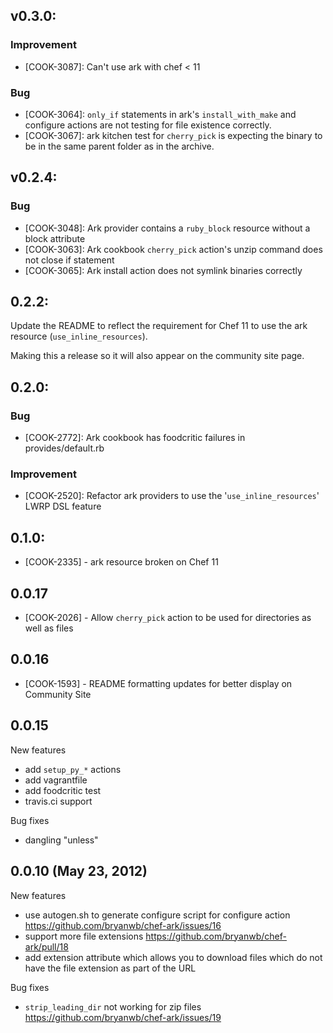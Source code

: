## v0.3.0:

### Improvement

- [COOK-3087]: Can't use ark with chef < 11

### Bug

- [COOK-3064]: `only_if` statements in ark's `install_with_make` and
  configure actions are not testing for file existence correctly.
- [COOK-3067]: ark kitchen test for `cherry_pick` is expecting the
  binary to be in the same parent folder as in the archive.

## v0.2.4:

### Bug

- [COOK-3048]: Ark provider contains a `ruby_block` resource without a block attribute
- [COOK-3063]: Ark cookbook `cherry_pick` action's unzip command does not close if statement
- [COOK-3065]: Ark install action does not symlink binaries correctly

## 0.2.2:

Update the README to reflect the requirement for Chef 11 to use the
ark resource (`use_inline_resources`).

Making this a release so it will also appear on the community site
page.

## 0.2.0:

### Bug

- [COOK-2772]: Ark cookbook has foodcritic failures in provides/default.rb

### Improvement

- [COOK-2520]: Refactor ark providers to use the '`use_inline_resources`' LWRP DSL feature

## 0.1.0:

* [COOK-2335] - ark resource broken on Chef 11

## 0.0.17

* [COOK-2026] - Allow `cherry_pick` action to be used for directories as
  well as files

## 0.0.16

* [COOK-1593] - README formatting updates for better display on
  Community Site

## 0.0.15

New features
* add `setup_py_*` actions
* add vagrantfile
* add foodcritic test
* travis.ci support

Bug fixes
* dangling "unless"

## 0.0.10 (May 23, 2012)

New features
* use autogen.sh to generate configure script for configure action
  https://github.com/bryanwb/chef-ark/issues/16
* support more file extensions https://github.com/bryanwb/chef-ark/pull/18
* add extension attribute which allows you to download files which do
  not have the file extension as part of the URL

Bug fixes
* `strip_leading_dir` not working for zip files
  https://github.com/bryanwb/chef-ark/issues/19
